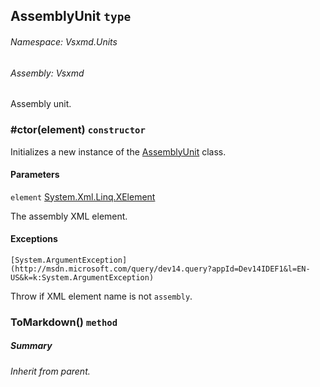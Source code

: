 <a name='T-Vsxmd-Units-AssemblyUnit'></a>
## AssemblyUnit `type`

###### Namespace:  Vsxmd.Units

###### Assembly:  Vsxmd

Assembly unit.

<a name='M-Vsxmd-Units-AssemblyUnit-#ctor-System-Xml-Linq-XElement-'></a>
### #ctor(element) `constructor`

Initializes a new instance of the [AssemblyUnit](/Vsxmd.Units/AssemblyUnit.md/#T-Vsxmd-Units-AssemblyUnit) class.

#### Parameters

`element`  [System.Xml.Linq.XElement](http://msdn.microsoft.com/query/dev14.query?appId=Dev14IDEF1&l=EN-US&k=k:System.Xml.Linq.XElement)  

The assembly XML element.

#### Exceptions

`[System.ArgumentException](http://msdn.microsoft.com/query/dev14.query?appId=Dev14IDEF1&l=EN-US&k=k:System.ArgumentException)`  

Throw if XML element name is not `assembly`.

<a name='M-Vsxmd-Units-AssemblyUnit-ToMarkdown'></a>
### ToMarkdown() `method`

##### Summary

*Inherit from parent.*
